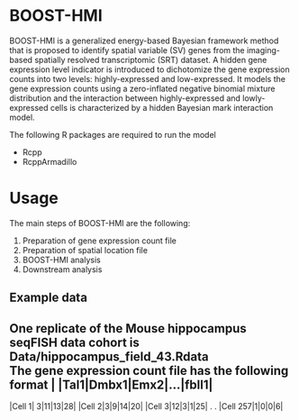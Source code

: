 # BOOST-HMI

BOOST-HMI is a generalized energy-based Bayesian framework method that is proposed to identify spatial variable (SV) genes from the imaging-based spatially resolved transcriptomic (SRT) dataset. A hidden gene expression level indicator is introduced to dichotomize the gene expression counts into two levels: highly-expressed and low-expressed. It models the gene expression counts using a zero-inflated negative binomial mixture distribution and the interaction between highly-expressed and lowly-expressed cells is characterized by a hidden Bayesian mark interaction model. 

The following R packages are required to run the model <br/>
+ Rcpp
+ RcppArmadillo

# Usage

The main steps of BOOST-HMI are the following:

1. Preparation of gene expression count file <br/>
2. Preparation of spatial location file <br/>
3. BOOST-HMI analysis <br/>
4. Downstream analysis <br/>

## Example data
One replicate of the Mouse hippocampus seqFISH data cohort is Data/hippocampus_field_43.Rdata <br/>
The gene expression count file has the following format
| |Tal1|Dmbx1|Emx2|...|fbll1|
--------------------------
|Cell 1| 3|11|13|28|
|Cell 2|3|9|14|20|
|Cell 3|12|3|1|25|
.
.
|Cell 257|1|0|0|6|



  

